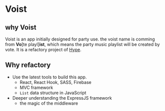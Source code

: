 # Voist

## why Voist

Voist is an app initially designed for party use. the voist name is comming from **Vo**[te playl]**ist**, which means the party music playlist will be created by vote. It is a refactory project of [Hype](https://github.com/Epiphamatic/Project-2).

## Why refactory

- Use the latest tools to build this app.
  - React, React Hook, SASS, Firebase
  - MVC framework
  - `List` data structure in JavaScript
- Deeper understanding the ExpressJS framework
  - the magic of the middleware
